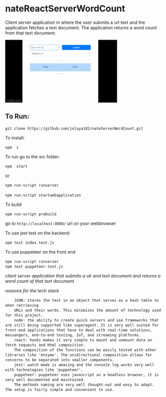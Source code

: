 # nateReactServerWordCount
Client server application in where the user submits a url text and the application
fetches a text document. The application returns a word count from that text document.

<img src="src/pictures/nateFormGif.gif" title="nate"/>

## To Run:

```
git clone https://github.com/jolaya182/nateServerWordCount.git
```

To install:
```
npm  i
```

To run go to the src folder:
```
npm  start
```
or

```
npm run-script runserver

npm run-script startwebapplication
```

To build 
```
npm run-script prebuild
```

go to `http://localhost:8080/` url on your webbrowser


To use jest test on the backend
```
npm test index.test.js 
```
To use puppeteer on the front end
```
npm run-script runserver
npm test puppeteer.test.js
```

_client server application that submits a ulr and text document and returns a word count of that text document_

_reasons for the tech stack_ 

```
    JSON: stores the text in an object that serves as a hash table to when retrieving 
    URLs and their words. This minimizes the amount of technology used for this project.
    node: the ability to create quick servers and use frameworks that are still being supported like superagent. It is very well suited for front-end applications that have to deal with real-time solutions, messengers, end-to-end testing, IoT, and streaming platforms.
    react: hooks makes it very simple to mount and unmount data on fetch requests and Html composition. 
    The composition of the functions can be easily tested with other libraries like 'enzyme'. The unidirectional composition allows for concerns to be separated into smaller components.
    jest: watch mode is amazing and the console log works very well with technologies like 'puppeteer'. 
    puppeteer: puppeteer uses javascript as a headless browser, it is very well documented and maintained. 
    The methods naming are very well thought-out and easy to adapt. The setup is fairly simple and convenient to use.

```
